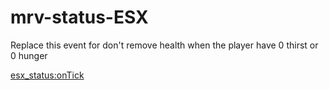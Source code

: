 # mrv-status-ESX

Replace this event for don't remove health when the player have 0 thirst or 0 hunger

[esx_status:onTick](https://github.com/MrV-Development/mrv-basicneed-ESX/blob/main/client.lua)
